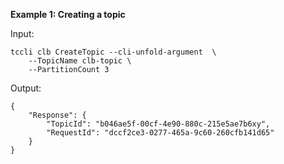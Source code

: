 **Example 1: Creating a topic**



Input: 

```
tccli clb CreateTopic --cli-unfold-argument  \
    --TopicName clb-topic \
    --PartitionCount 3
```

Output: 
```
{
    "Response": {
        "TopicId": "b046ae5f-00cf-4e90-880c-215e5ae7b6xy",
        "RequestId": "dccf2ce3-0277-465a-9c60-260cfb141d65"
    }
}
```


